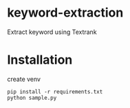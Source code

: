 # keyword-extraction
Extract keyword using Textrank

# Installation
create venv

```
pip install -r requirements.txt
python sample.py
```